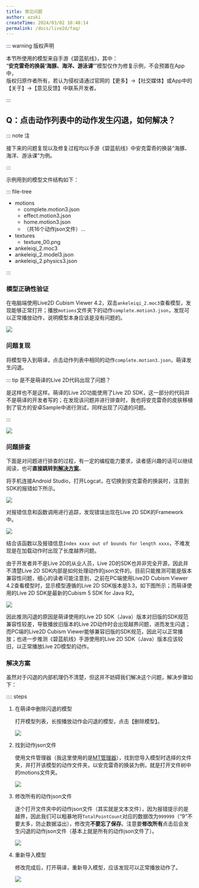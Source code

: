 ```yaml
---
title: 常见问题
author: azuki
createTime: 2024/03/02 10:48:14
permalink: /docs/live2d/faq/
---
```


::: warning 版权声明

本节所使用的模型来自手游《碧蓝航线》，其中：  
“**安克雷奇的换装‘海豚、海洋、游泳课’**”模型仅作为修复示例，不会预置在App中，     
版权归原作者所有，若认为侵权请通过官网的【更多】->【社交媒体】或App中的【关于】->【意见反馈】中联系开发者。

:::

## Q：点击动作列表中的动作发生闪退，如何解决？

::: note 注

接下来的问题复现以及修复过程均以手游《碧蓝航线》中安克雷奇的换装“海豚、海洋、游泳课”为例。

:::

示例用到的模型文件结构如下：

::: file-tree

- motions
  - complete.motion3.json
  - effect.motion3.json
  - home.motion3.json
  - （共16个动作json文件）...
- textures
  - texture_00.png
- ankeleiqi_2.moc3
- ankeleiqi_2.model3.json
- ankeleiqi_2.physics3.json

:::

### 模型正确性验证

在电脑端使用Live2D Cubism Viewer 4.2，双击`ankeleiqi_2.moc3`查看模型，发现能够正常打开；播放`motions`文件夹下的动作`complete.motion3.json`，发现可以正常播放动作，说明模型本身应该是没有问题的。

<img src="https://img.moetranslate.top/faq_pc.png"/>

### 问题复现

将模型导入到萌译，点击动作列表中相同的动作`complete.motion3.json`，萌译发生闪退。

::: tip 是不是萌译的Live 2D代码出现了问题？

是这样也不是这样。萌译的Live 2D功能使用了Live 2D SDK，这一部分的代码并不是萌译的开发者写的；在发现该问题并进行排查时，我也将安克雷奇的皮肤移植到了官方的安卓Sample中进行测试，同样出现了闪退的问题。

:::

<img src="https://img.moetranslate.top/faq_exit.jpg"/>

### 问题排查

下面是对问题进行排查的过程，有一定的编程能力要求，读者感兴趣的话可以继续阅读，也可**直接跳转到[解决方案](/docs/live2d/faq/#解决方案)**。

将手机连接Android Studio，打开Logcat，在切换到安克雷奇的换装时，注意到SDK的报错如下所示。

<img src="https://img.moetranslate.top/faq_logcat.png"/>

对报错信息和函数调用进行追踪，发现错误出现在Live 2D SDK的Framework中。

<img src="https://img.moetranslate.top/faq_call_stack.png"/>

结合该函数以及报错信息`Index xxxx out of bounds for length xxxx`，不难发现是在加载动作时出现了长度越界问题。

由于开发者并不是Live 2D的从业人员，Live 2D的SDK也并非完全开源，因此并不清楚Live 2D SDK内部是如何处理动作的json文件的。目前只能推测可能是版本兼容性问题，细心的读者可能注意到，之前在PC端使用Live2D Cubism Viewer 4.2查看模型时，显示模型遵循的Live 2D SDK版本是3.3，如下图所示；而萌译使用的Live 2D SDK是最新的Cubism 5 SDK for Java R2。

<img src="https://img.moetranslate.top/faq_version.png"/>

因此推测闪退的原因是萌译使用的Live 2D SDK（Java）版本对旧版的SDK规范兼容性较差，导致播放旧版本的Live 2D动作时会出现越界问题，进而发生闪退；而PC端的Live2D Cubism Viewer能够兼容旧版的SDK规范，因此可以正常播放；也进一步推测《碧蓝航线》手游使用的Live 2D SDK（Java）版本应该较旧，以正常播放Live 2D模型的动作。

### 解决方案

虽然对于闪退的内部机理仍不清楚，但这并不妨碍我们解决这个问题，解决步骤如下：

:::: steps

1. 在萌译中删除闪退的模型
   
   打开模型列表，长按播放动作会闪退的模型，点击【删除模型】。

   <img src="https://img.moetranslate.top/faq_delete.jpg"/>

2. 找到动作json文件

   使用文件管理器（我这里使用的是[MT管理器](https://mt2.cn/)），找到您导入模型时选择的文件夹，并打开该模型的动作文件夹，以安克雷奇的换装为例，就是打开文件树中的motions文件夹。

   <img src="https://img.moetranslate.top/faq_find.jpg"/>

3. 修改所有的动作json文件

   逐个打开文件夹中的动作json文件（其实就是文本文件），因为报错提示的是越界，因此我们可以粗暴地将`TotalPointCount`对应的数据改为`999999`（“9”不要太多，防止数据溢出），修改完**不要忘了保存**。注意要**修改所有**点击后会发生闪退的动作json文件（基本上就是所有的动作json文件了）。

   <img src="https://img.moetranslate.top/faq_json.jpg"/>

4. 重新导入模型

   修改完成后，打开萌译，重新导入模型，应该发现可以正常播放动作了。

   <img src="https://img.moetranslate.top/faq_fix.jpg"/>

   